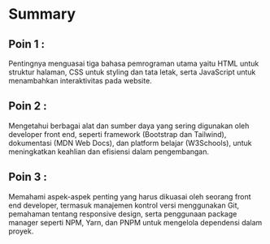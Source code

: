 # Summary

## Poin 1 :
Pentingnya menguasai tiga bahasa pemrograman utama yaitu HTML untuk struktur halaman, CSS untuk styling dan tata letak, serta JavaScript untuk menambahkan interaktivitas pada website.

## Poin 2 :
Mengetahui berbagai alat dan sumber daya yang sering digunakan oleh developer front end, seperti framework (Bootstrap dan Tailwind), dokumentasi (MDN Web Docs), dan platform belajar (W3Schools), untuk meningkatkan keahlian dan efisiensi dalam pengembangan.

## Poin 3 :
Memahami aspek-aspek penting yang harus dikuasai oleh seorang front end developer, termasuk manajemen kontrol versi menggunakan Git, pemahaman tentang responsive design, serta penggunaan package manager seperti NPM, Yarn, dan PNPM untuk mengelola dependensi dalam proyek.
